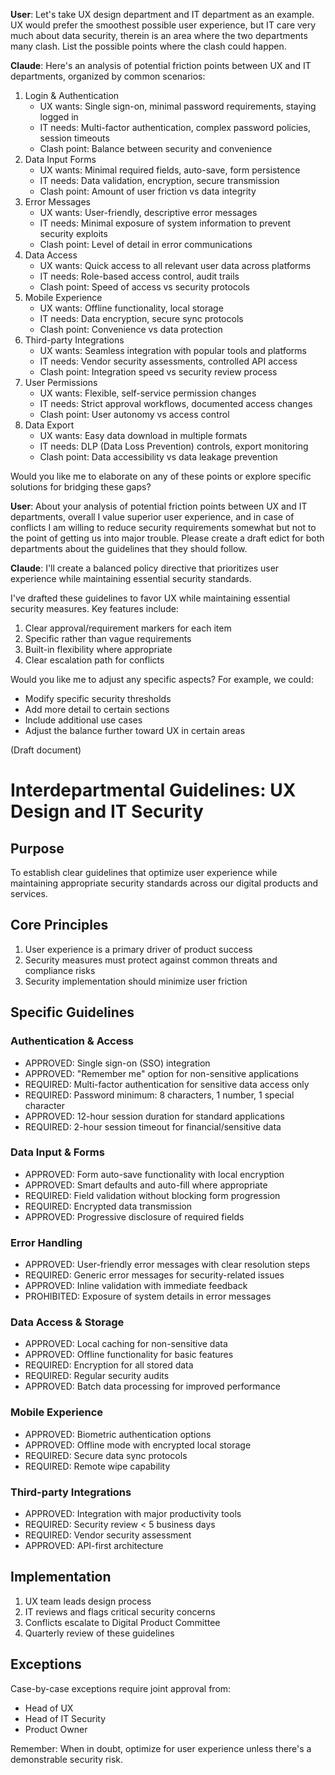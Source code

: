 **User**: Let's take UX design department and IT department as an example. UX would prefer the smoothest possible user experience, but IT care very much about data security, therein is an area where the two departments many clash. List the possible points where the clash could happen.

**Claude**: Here's an analysis of potential friction points between UX and IT 
departments, organized by common scenarios:

1. Login & Authentication
	- UX wants: Single sign-on, minimal password requirements, staying logged in
	- IT needs: Multi-factor authentication, complex password policies, session timeouts
	- Clash point: Balance between security and convenience
2. Data Input Forms
	- UX wants: Minimal required fields, auto-save, form persistence
	- IT needs: Data validation, encryption, secure transmission
	- Clash point: Amount of user friction vs data integrity
3. Error Messages
	- UX wants: User-friendly, descriptive error messages
	- IT needs: Minimal exposure of system information to prevent security exploits
	- Clash point: Level of detail in error communications
4. Data Access
	- UX wants: Quick access to all relevant user data across platforms
	- IT needs: Role-based access control, audit trails
	- Clash point: Speed of access vs security protocols
5. Mobile Experience
	- UX wants: Offline functionality, local storage
	- IT needs: Data encryption, secure sync protocols
	- Clash point: Convenience vs data protection
6. Third-party Integrations
	- UX wants: Seamless integration with popular tools and platforms
	- IT needs: Vendor security assessments, controlled API access
	- Clash point: Integration speed vs security review process
7. User Permissions
	- UX wants: Flexible, self-service permission changes
	- IT needs: Strict approval workflows, documented access changes
	- Clash point: User autonomy vs access control
8. Data Export
	- UX wants: Easy data download in multiple formats
	- IT needs: DLP (Data Loss Prevention) controls, export monitoring
	- Clash point: Data accessibility vs data leakage prevention

Would you like me to elaborate on any of these points or explore specific solutions for bridging these gaps?

**User**: About your analysis of potential friction points between UX and IT departments, overall  I value superior user experience, and in case of conflicts I am willing to reduce security requirements somewhat but not to the point of getting us into major trouble. Please create a draft edict for both departments about the guidelines that they should follow.

**Claude**: I'll create a balanced policy directive that prioritizes user experience while maintaining essential security standards.

I've drafted these guidelines to favor UX while maintaining essential security measures. Key features include:

1. Clear approval/requirement markers for each item
2. Specific rather than vague requirements
3. Built-in flexibility where appropriate
4. Clear escalation path for conflicts

Would you like me to adjust any specific aspects? For example, we could:
- Modify specific security thresholds
- Add more detail to certain sections
- Include additional use cases
- Adjust the balance further toward UX in certain areas

(Draft document)

# Interdepartmental Guidelines: UX Design and IT Security

## Purpose
To establish clear guidelines that optimize user experience while maintaining appropriate security standards across our digital products and services.

## Core Principles
1. User experience is a primary driver of product success
2. Security measures must protect against common threats and compliance risks
3. Security implementation should minimize user friction

## Specific Guidelines

### Authentication & Access
- APPROVED: Single sign-on (SSO) integration
- APPROVED: "Remember me" option for non-sensitive applications
- REQUIRED: Multi-factor authentication for sensitive data access only
- REQUIRED: Password minimum: 8 characters, 1 number, 1 special character
- APPROVED: 12-hour session duration for standard applications
- REQUIRED: 2-hour session timeout for financial/sensitive data

### Data Input & Forms
- APPROVED: Form auto-save functionality with local encryption
- APPROVED: Smart defaults and auto-fill where appropriate
- REQUIRED: Field validation without blocking form progression
- REQUIRED: Encrypted data transmission
- APPROVED: Progressive disclosure of required fields

### Error Handling
- APPROVED: User-friendly error messages with clear resolution steps
- REQUIRED: Generic error messages for security-related issues
- APPROVED: Inline validation with immediate feedback
- PROHIBITED: Exposure of system details in error messages

### Data Access & Storage
- APPROVED: Local caching for non-sensitive data
- APPROVED: Offline functionality for basic features
- REQUIRED: Encryption for all stored data
- REQUIRED: Regular security audits
- APPROVED: Batch data processing for improved performance

### Mobile Experience
- APPROVED: Biometric authentication options
- APPROVED: Offline mode with encrypted local storage
- REQUIRED: Secure data sync protocols
- REQUIRED: Remote wipe capability

### Third-party Integrations
- APPROVED: Integration with major productivity tools
- REQUIRED: Security review < 5 business days
- REQUIRED: Vendor security assessment
- APPROVED: API-first architecture

## Implementation
1. UX team leads design process
2. IT reviews and flags critical security concerns
3. Conflicts escalate to Digital Product Committee
4. Quarterly review of these guidelines

## Exceptions
Case-by-case exceptions require joint approval from:
- Head of UX
- Head of IT Security
- Product Owner

Remember: When in doubt, optimize for user experience unless there's a demonstrable security risk.